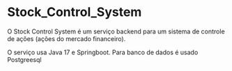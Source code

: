 # Stock_Control_System

O Stock Control System é um serviço backend para um sistema de controle de ações (ações do mercado financeiro).

O serviço usa Java 17 e Springboot.
Para banco de dados é usado Postgreesql
